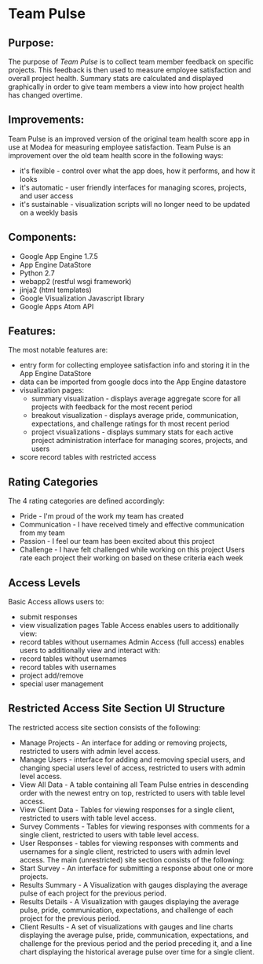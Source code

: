 Team Pulse
==============

Purpose:
--------------
The purpose of *Team Pulse* is to collect team member feedback on specific projects. This feedback is then used to measure employee satisfaction and overall project health. Summary stats are calculated and displayed graphically in order to give team members a view into how project health has changed overtime.   

Improvements:
--------------
Team Pulse is an improved version of the original team health score app in use at Modea for measuring employee satisfaction. Team Pulse is an improvement over the old team health score in the following ways:
 * it's flexible - control over what the app does, how it performs, and how it looks
 * it's automatic - user friendly interfaces for managing scores, projects, and user access
 * it's sustainable - visualization scripts will no longer need to be updated on a weekly basis

Components:
--------------
 * Google App Engine 1.7.5
 * App Engine DataStore
 * Python 2.7
 * webapp2 (restful wsgi framework)
 * jinja2 (html templates)
 * Google Visualization Javascript library 
 * Google Apps Atom API

Features:
--------------
The most notable features are:
 * entry form for collecting employee satisfaction info and storing it in the App Engine DataStore
 * data can be imported from google docs into the App Engine datastore
 * visualization pages:
    * summary visualization - displays average aggregate score for all projects with feedback for the most recent period
    * breakout visualization - displays average pride, communication, expectations, and challenge ratings for th most recent period
    * project visualizations - displays summary stats for each active project
administration interface for managing scores, projects, and users
 * score record tables with restricted access

Rating Categories
--------------
The 4 rating categories are defined accordingly:
 * Pride - I'm proud of the work my team has created 
 * Communication - I have received timely and effective communication from my team
 * Passion - I feel our team has been excited about this project
 * Challenge - I have felt challenged while working on this project
Users rate each project their working on based on these criteria each week

Access Levels
--------------
Basic Access allows users to:
 * submit responses
 * view visualization pages
Table Access enables users to additionally view:
 * record tables without usernames
Admin Access (full access)  enables users to additionally view and interact with:
 * record tables without usernames
 * record tables with usernames
 * project add/remove
 * special user management

Restricted Access Site Section UI Structure
--------------
The restricted access site section consists of the following:
 * Manage Projects - An interface for adding or removing projects, restricted to users with admin level access.
 * Manage Users - interface for adding and removing special users, and changing special users level of access, restricted to users with admin level access.
 * View All Data - A table containing all Team Pulse entries in descending order with the newest entry on top, restricted to users with table level access.
 * View Client Data - Tables for viewing responses for a single client, restricted to users with table level access.
 * Survey Comments - Tables for viewing responses with comments for a single client, restricted to users with table level access.
 * User Responses - tables for viewing responses with comments and usernames for a single client, restricted to users with admin level access.
The main (unrestricted) site section consists of the following:
 * Start Survey - An interface for submitting a response about one or more projects.
 * Results Summary - A Visualization with gauges displaying the average pulse of each project for the previous period.
 * Results Details - A Visualization with gauges displaying the average pulse, pride, communication, expectations, and challenge of each project for the previous period.
 * Client Results - A set of visualizations with gauges and line charts displaying the average pulse, pride, communication, expectations, and challenge for the previous period and the period preceding it, and a line chart displaying the historical average pulse over time for a single client.
